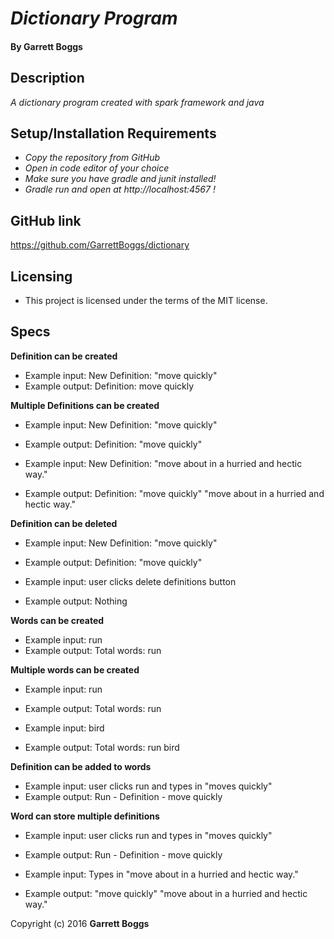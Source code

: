 # _Dictionary Program_

#### By Garrett Boggs

## Description

_A dictionary program created with spark framework and java_

## Setup/Installation Requirements

* _Copy the repository from GitHub_
* _Open in code editor of your choice_
* _Make sure you have gradle and junit installed!_
* _Gradle run and open at http://localhost:4567 !_

## GitHub link

https://github.com/GarrettBoggs/dictionary

## Licensing

* This project is licensed under the terms of the MIT license.

## Specs

  **Definition can be created**

  * Example input: New Definition: "move quickly"
  * Example output: Definition: move quickly

  **Multiple Definitions can be created**

  * Example input: New Definition: "move quickly"
  * Example output: Definition: "move quickly"

  * Example input: New Definition: "move about in a hurried and hectic way."
  * Example output: Definition: "move quickly" "move about in a hurried and hectic way."

  **Definition can be deleted**
  * Example input: New Definition: "move quickly"
  * Example output: Definition: "move quickly"

  * Example input: user clicks delete definitions button
  * Example output: Nothing

  **Words can be created**

  * Example input: run
  * Example output: Total words: run

  **Multiple words can be created**

  * Example input: run
  * Example output: Total words: run

  * Example input: bird
  * Example output: Total words: run bird

  **Definition can be added to words**

  * Example input: user clicks run and types in "moves quickly"
  * Example output: Run - Definition - move quickly

  **Word can store multiple definitions**

  * Example input: user clicks run and types in "moves quickly"
  * Example output: Run - Definition - move quickly

  * Example input: Types in "move about in a hurried and hectic way."
  * Example output: "move quickly" "move about in a hurried and hectic way."


Copyright (c) 2016 **Garrett Boggs**
